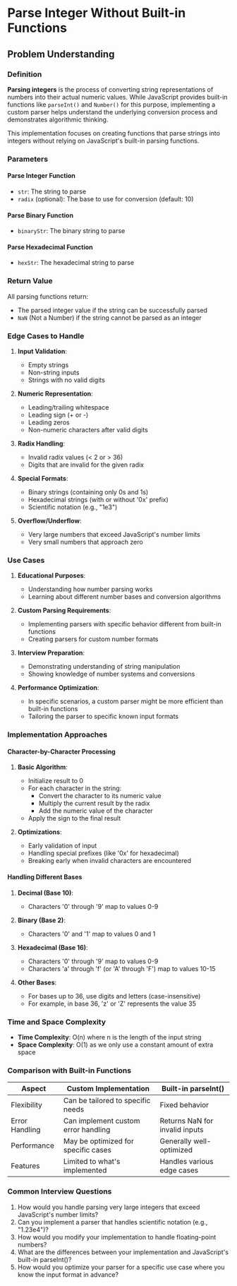# Parse Integer Without Built-in Functions

## Problem Understanding

### Definition

**Parsing integers** is the process of converting string representations of numbers into their actual numeric values. While JavaScript provides built-in functions like `parseInt()` and `Number()` for this purpose, implementing a custom parser helps understand the underlying conversion process and demonstrates algorithmic thinking.

This implementation focuses on creating functions that parse strings into integers without relying on JavaScript's built-in parsing functions.

### Parameters

#### Parse Integer Function
- `str`: The string to parse
- `radix` (optional): The base to use for conversion (default: 10)

#### Parse Binary Function
- `binaryStr`: The binary string to parse

#### Parse Hexadecimal Function
- `hexStr`: The hexadecimal string to parse

### Return Value

All parsing functions return:
- The parsed integer value if the string can be successfully parsed
- `NaN` (Not a Number) if the string cannot be parsed as an integer

### Edge Cases to Handle

1. **Input Validation**:
   - Empty strings
   - Non-string inputs
   - Strings with no valid digits

2. **Numeric Representation**:
   - Leading/trailing whitespace
   - Leading sign (+ or -)
   - Leading zeros
   - Non-numeric characters after valid digits

3. **Radix Handling**:
   - Invalid radix values (< 2 or > 36)
   - Digits that are invalid for the given radix

4. **Special Formats**:
   - Binary strings (containing only 0s and 1s)
   - Hexadecimal strings (with or without '0x' prefix)
   - Scientific notation (e.g., "1e3")

5. **Overflow/Underflow**:
   - Very large numbers that exceed JavaScript's number limits
   - Very small numbers that approach zero

### Use Cases

1. **Educational Purposes**:
   - Understanding how number parsing works
   - Learning about different number bases and conversion algorithms

2. **Custom Parsing Requirements**:
   - Implementing parsers with specific behavior different from built-in functions
   - Creating parsers for custom number formats

3. **Interview Preparation**:
   - Demonstrating understanding of string manipulation
   - Showing knowledge of number systems and conversions

4. **Performance Optimization**:
   - In specific scenarios, a custom parser might be more efficient than built-in functions
   - Tailoring the parser to specific known input formats

### Implementation Approaches

#### Character-by-Character Processing

1. **Basic Algorithm**:
   - Initialize result to 0
   - For each character in the string:
     - Convert the character to its numeric value
     - Multiply the current result by the radix
     - Add the numeric value of the character
   - Apply the sign to the final result

2. **Optimizations**:
   - Early validation of input
   - Handling special prefixes (like '0x' for hexadecimal)
   - Breaking early when invalid characters are encountered

#### Handling Different Bases

1. **Decimal (Base 10)**:
   - Characters '0' through '9' map to values 0-9

2. **Binary (Base 2)**:
   - Characters '0' and '1' map to values 0 and 1

3. **Hexadecimal (Base 16)**:
   - Characters '0' through '9' map to values 0-9
   - Characters 'a' through 'f' (or 'A' through 'F') map to values 10-15

4. **Other Bases**:
   - For bases up to 36, use digits and letters (case-insensitive)
   - For example, in base 36, 'z' or 'Z' represents the value 35

### Time and Space Complexity

- **Time Complexity**: O(n) where n is the length of the input string
- **Space Complexity**: O(1) as we only use a constant amount of extra space

### Comparison with Built-in Functions

| Aspect | Custom Implementation | Built-in parseInt() |
|--------|----------------------|-------------------|
| Flexibility | Can be tailored to specific needs | Fixed behavior |
| Error Handling | Can implement custom error handling | Returns NaN for invalid inputs |
| Performance | May be optimized for specific cases | Generally well-optimized |
| Features | Limited to what's implemented | Handles various edge cases |

### Common Interview Questions

1. How would you handle parsing very large integers that exceed JavaScript's number limits?
2. Can you implement a parser that handles scientific notation (e.g., "1.23e4")?
3. How would you modify your implementation to handle floating-point numbers?
4. What are the differences between your implementation and JavaScript's built-in parseInt()?
5. How would you optimize your parser for a specific use case where you know the input format in advance?
